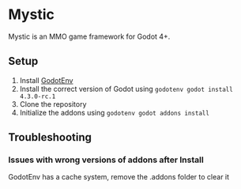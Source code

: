 # Mystic

Mystic is an MMO game framework for Godot 4+.

## Setup

1. Install [GodotEnv](https://github.com/chickensoft-games/GodotEnv/)
2. Install the correct version of Godot using `godotenv godot install 4.3.0-rc.1`
3. Clone the repository
4. Initialize the addons using `godotenv godot addons install`


## Troubleshooting

### Issues with wrong versions of addons after Install

GodotEnv has a cache system, remove the .addons folder to clear it
